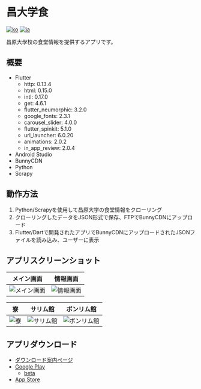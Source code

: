 # 昌大学食
[![ko](https://img.shields.io/badge/lang-ko-red.svg)](https://github.com/picel/CWNU_meal/blob/master/README.md)
[![ja](https://img.shields.io/badge/lang-ja-blue.svg)](https://github.com/picel/CWNU_meal/blob/master/README.jp.md)

昌原大學校の食堂情報を提供するアプリです。

## 概要
- Flutter
    - http: 0.13.4
    - html: 0.15.0
    - intl: 0.17.0
    - get: 4.6.1
    - flutter_neumorphic: 3.2.0
    - google_fonts: 2.3.1
    - carousel_slider: 4.0.0
    - flutter_spinkit: 5.1.0
    - url_launcher: 6.0.20
    - animations: 2.0.2
    - in_app_review: 2.0.4
- Android Studio
- BunnyCDN
- Python
- Scrapy

## 動作方法
1. Python/Scrapyを使用して昌原大学の食堂情報をクローリング
2. クローリングしたデータをJSON形式で保存、FTPでBunnyCDNにアップロード
3. Flutter/Dartで開発されたアプリでBunnyCDNにアップロードされたJSONファイルを読み込み、ユーザーに表示

## アプリスクリーンショット
メイン画面|情報画面
:---:|:---:
![メイン画面](https://user-images.githubusercontent.com/30901178/222945932-28bce1e1-6dc1-4427-a438-f8f5f94f530e.jpg)|![情報画面](https://user-images.githubusercontent.com/30901178/222945917-456a2d2c-17de-464c-b78c-45e5835ed5e2.jpg)

寮|サリム館|ボンリム館
:---:|:---:|:---:
![寮](https://user-images.githubusercontent.com/30901178/222945958-1f284047-09b9-44f9-8985-55b6ab1df04c.jpg)|![サリム館](https://user-images.githubusercontent.com/30901178/222945954-d210aead-ad5c-450c-ac49-a8d6da9230b9.jpg)|![ボンリム館](https://user-images.githubusercontent.com/30901178/222945957-5cc10ef5-2b88-4935-b2f3-af4c7932cc74.jpg)

## アプリダウンロード
- [ダウンロード案内ページ](https://cwnumeal.ivis.dev/#/)
- [Google Play](https://play.google.com/store/apps/details?id=com.picel.cwnumeal)
    - [beta](https://play.google.com/apps/testing/com.picel.cwnumeal)
- [App Store](https://apps.apple.com/kr/app/%EC%B0%BD%EB%8C%80%ED%95%99%EC%8B%9D/id1606061004?l=en)